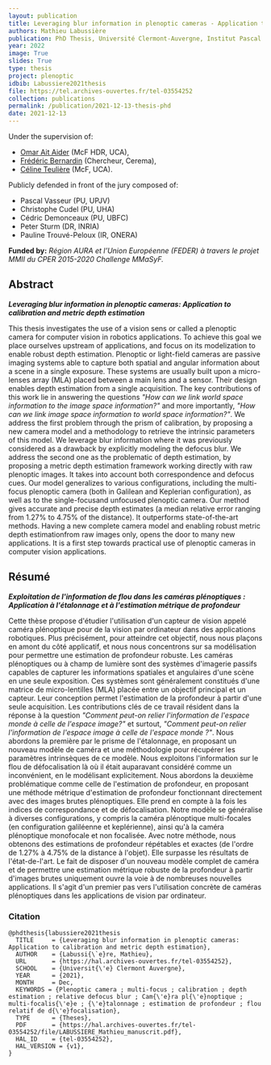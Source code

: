```yaml
---
layout: publication
title: Leveraging blur information in plenoptic cameras - Application to calibration and metric depth estimation
authors: Mathieu Labussière
publication: PhD Thesis, Université Clermont-Auvergne, Institut Pascal
year: 2022
image: True
slides: True
type: thesis
project: plenoptic
idbib: Labussiere2021thesis
file: https://tel.archives-ouvertes.fr/tel-03554252
collection: publications
permalink: /publication/2021-12-13-thesis-phd
date: 2021-12-13
---
```


Under the supervision of:
* [Omar Ait Aider](https://comsee.ispr-ip.fr/members/omar-ait-aider/) (McF HDR, UCA),
* [Frédéric Bernardin](https://www.cerema.fr/fr/innovation-recherche/recherche/equipes/membre/frederic-bernardin) (Chercheur, Cerema),
* [Céline Teulière](https://comsee.ispr-ip.fr/members/celine-teuliere/) (McF, UCA).

Publicly defended in front of the jury composed of:
* Pascal Vasseur (PU, UPJV)
* Christophe Cudel (PU, UHA)
* Cédric Demonceaux (PU, UBFC)
* Peter Sturm (DR, INRIA)
* Pauline Trouvé-Peloux (IR, ONERA)

**Funded by:** 
_Région AURA et l’Union Européenne (FEDER) à travers le projet MMII du CPER 2015-2020 Challenge MMaSyF._

## Abstract
 
<i><b>Leveraging blur information in plenoptic cameras: Application to calibration and metric depth estimation</b></i><br>

This thesis investigates the use of a vision sens or called a plenoptic camera for computer vision in robotics applications. 
To achieve this goal we place ourselves upstream of applications, and focus on its modelization to enable robust depth estimation. 
Plenoptic or light-field cameras are passive imaging systems able to capture both spatial and angular information about a scene in a single exposure. 
These systems are usually built upon a micro-lenses array (MLA) placed between a main lens and a sensor. 
Their design enables depth estimation from a single acquisition.
The key contributions of this work lie in answering the questions _"How can we link world space information to the image space information?"_ and more importantly, _"How can we link image space information to world space information?"_. 
We address the first problem through the prism of calibration, by proposing a new camera model and a methodology to retrieve the intrinsic parameters of this model. 
We leverage blur information where it was previously considered as a drawback by explicitly modeling the defocus blur. 
We address the second one as the problematic of depth estimation, by proposing a metric depth estimation framework working directly with raw plenoptic images.
It takes into account both correspondence and defocus cues.
Our model generalizes to various configurations, including the multi-focus plenoptic camera (both in Galilean and Keplerian configuration), as well as to the single-focusand unfocused plenoptic camera. 
Our method gives accurate and precise depth estimates (a median relative error ranging from 1.27% to 4.75% of the distance). 
It outperforms state-of-the-art methods. 
Having a new complete camera model and enabling robust metric depth estimationfrom raw images only, opens the door to many new applications. 
It is a first step towards practical use of plenoptic cameras in computer vision applications. 

## Résumé

<i><b>Exploitation de l'information de flou dans les caméras plénoptiques : Application à l'étalonnage et à l'estimation métrique de profondeur</b></i><br>

Cette thèse propose d'étudier l'utilisation d'un capteur de vision appelé caméra plénoptique pour de la vision par ordinateur dans des applications robotiques. Plus précisément, pour atteindre cet objectif, nous nous plaçons en amont du côté applicatif, et nous nous concentrons sur sa modélisation pour permettre une estimation de profondeur robuste. Les caméras plénoptiques ou à champ de lumière sont des systèmes d'imagerie passifs capables de capturer les informations spatiales et angulaires d'une scène en une seule exposition. Ces systèmes sont généralement constitués d'une matrice de micro-lentilles (MLA) placée entre un objectif principal et un capteur. Leur conception permet l'estimation de la profondeur à partir d'une seule acquisition. Les contributions clés de ce travail résident dans la réponse à la question _"Comment peut-on relier l'information de l'espace monde à celle de l'espace image?"_ et surtout, _"Comment peut-on relier l'information de l'espace image à celle de l'espace monde ?"_. Nous abordons la première par le prisme de l'étalonnage, en proposant un nouveau modèle de caméra et une méthodologie pour récupérer les paramètres intrinsèques de ce modèle. Nous exploitons l'information sur le flou de défocalisation là où il était auparavant considéré comme un inconvénient, en le modélisant explicitement. Nous abordons la deuxième problématique comme celle de l'estimation de profondeur, en proposant une méthode métrique d'estimation de profondeur fonctionnant directement avec des images brutes plénoptiques. Elle prend en compte à la fois les indices de correspondance et de défocalisation. Notre modèle se généralise à diverses configurations, y compris la caméra plénoptique multi-focales (en configuration galiléenne et keplérienne), ainsi qu'à la caméra plénoptique monofocale et non focalisée. Avec notre méthode, nous obtenons des estimations de profondeur répétables et exactes (de l'ordre de 1.27% à 4.75% de la distance à l'objet). Elle surpasse les résultats de l'état-de-l'art. Le fait de disposer d'un nouveau modèle complet de caméra et de permettre une estimation métrique robuste de la profondeur à partir d'images brutes uniquement ouvre la voie à de nombreuses nouvelles applications. Il s'agit d'un premier pas vers l'utilisation concrète de caméras plénoptiques dans les applications de vision par ordinateur.

### Citation 
```
@phdthesis{labussiere2021thesis
  TITLE 	= {Leveraging blur information in plenoptic cameras: Application to calibration and metric depth estimation},
  AUTHOR 	= {Labussi{\`e}re, Mathieu},
  URL 		= {https://hal.archives-ouvertes.fr/tel-03554252},
  SCHOOL 	= {Universit{\'e} Clermont Auvergne},
  YEAR 		= {2021},
  MONTH 	= Dec,
  KEYWORDS = {Plenoptic camera ; multi-focus ; calibration ; depth estimation ; relative defocus blur ; Cam{\'e}ra pl{\'e}noptique ; multi-focalis{\'e}e ; {\'e}talonnage ; estimation de profondeur ; flou relatif de d{\'e}focalisation},
  TYPE 		= {Theses},
  PDF 		= {https://hal.archives-ouvertes.fr/tel-03554252/file/LABUSSIERE_Mathieu_manuscrit.pdf},
  HAL_ID 	= {tel-03554252},
  HAL_VERSION = {v1},
}
```

